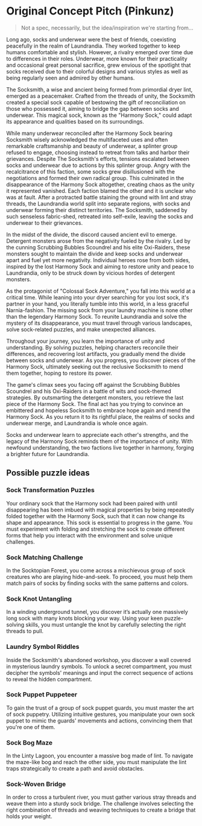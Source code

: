 # Original Concept Pitch (Pinkunz)

> Not a spec, necessarily, but the idea/inspiration we're starting from...

Long ago, socks and underwear were the best of friends, coexisting
peacefully in the realm of Laundrandia. They worked together to
keep humans comfortable and stylish. However, a rivalry emerged
over time due to differences in their roles. Underwear, more known
for their practicality and occasional great personal sacrifice,
grew envious of the spotlight that socks received due to their
colorful designs and various styles as well as being regularly
seen and admired by other humans.

The Socksmith, a wise and ancient being formed from primordial
dryer lint, emerged as a peacemaker. Crafted from the threads of
unity, the Socksmith created a special sock capable of bestowing
the gift of reconciliation on those who possessed it, aiming to
bridge the gap between socks and underwear. This magical sock,
known as the "Harmony Sock," could adapt its appearance and
qualities based on its surroundings.

While many underwear reconciled after the Harmony Sock bearing
Socksmith wisely acknowledged the multifaceted uses and often
remarkable craftsmanship and beauty of underwear, a splinter group
refused to engage, choosing instead to retreat from talks and
harbor their grievances. Despite The Socksmith's efforts, tensions
escalated between socks and underwear due to actions by this
splinter group. Angry with the recalcitrance of this faction, some
socks grew disillusioned with the negotiations and formed their
own radical group. This culminated in the disappearance of the
Harmony Sock altogether, creating chaos as the unity it
represented vanished. Each faction blamed the other and it is
unclear who was at fault. After a protracted battle staining the
ground with lint and stray threads, the Laundrandia world split
into separate regions, with socks and underwear forming their
distinct territories. The Socksmith, saddened by such senseless
fabric-shed, retreated into self-exile, leaving the socks and
underwear to their grievances.

In the midst of the divide, the discord caused ancient evil to
emerge.  Detergent monsters arose from the negativity fueled by
the rivalry. Led by the cunning Scrubbing Bubbles Scoundrel and
his elite Oxi-Raiders, these monsters sought to maintain the
divide and keep socks and underwear apart and fuel yet more
negativity. Individual heroes rose from both sides, inspired by
the lost Harmony Sock and aiming to restore unity and peace to
Laundrandia, only to be struck down by vicious hordes of detergent
monsters.

As the protagonist of "Colossal Sock Adventure," you fall into
this world at a critical time. While leaning into your dryer
searching for you lost sock, it's partner in your hand, you
literally tumble into this world, in a less graceful
Narnia-fashion. The missing sock from your laundry machine is none
other than the legendary Harmony Sock. To reunite Laundrandia and
solve the mystery of its disappearance, you must travel through
various landscapes, solve sock-related puzzles, and make
unexpected alliances.

Throughout your journey, you learn the importance of unity and
understanding.  By solving puzzles, helping characters reconcile
their differences, and recovering lost artifacts, you gradually
mend the divide between socks and underwear. As you progress, you
discover pieces of the Harmony Sock, ultimately seeking out the
reclusive Socksmith to mend them together, hoping to restore its
power.

The game's climax sees you facing off against the Scrubbing
Bubbles Scoundrel and his Oxi-Raiders in a battle of wits and
sock-themed strategies. By outsmarting the detergent monsters, you
retrieve the last piece of the Harmony Sock. The final act has you
trying to convince an embittered and hopeless Socksmith to embrace
hope again and mend the Harmony Sock. As you return it to its
rightful place, the realms of socks and underwear merge, and
Laundrandia is whole once again.

Socks and underwear learn to appreciate each other's strengths,
and the legacy of the Harmony Sock reminds them of the importance
of unity. With newfound understanding, the two factions live
together in harmony, forging a brighter future for Laundrandia.

## Possible puzzle ideas

### Sock Transformation Puzzles

Your ordinary sock that the Harmony sock had been paired with
until disappearing has been imbued with magical properties by
being repeatedly folded together with the Harmony Sock, such that
it can now change its shape and appearance. This sock is essential
to progress in the game. You must experiment with folding and
stretching the sock to create different forms that help you
interact with the environment and solve unique challenges.

### Sock Matching Challenge

In the Socktopian Forest, you come across a mischievous group of
sock creatures who are playing hide-and-seek. To proceed, you must
help them match pairs of socks by finding socks with the same
patterns and colors.

### Sock Knot Untangling

In a winding underground tunnel, you discover it’s actually one
massively long sock with many knots blocking your way. Using your
keen puzzle-solving skills, you must untangle the knot by
carefully selecting the right threads to pull.

### Laundry Symbol Riddles

Inside the Socksmith's abandoned workshop, you discover a wall
covered in mysterious laundry symbols. To unlock a secret
compartment, you must decipher the symbols' meanings and input the
correct sequence of actions to reveal the hidden compartment.

### Sock Puppet Puppeteer

To gain the trust of a group of sock puppet guards, you must
master the art of sock puppetry. Utilizing intuitive gestures, you
manipulate your own sock puppet to mimic the guards' movements and
actions, convincing them that you're one of them.

### Sock Bog Maze

In the Linty Lagoon, you encounter a massive bog made of lint.  To
navigate the maze-like bog and reach the other side, you must
manipulate the lint traps strategically to create a path and avoid
obstacles.

### Sock-Woven Bridge

In order to cross a turbulent river, you must gather various stray
threads and weave them into a sturdy sock bridge. The challenge
involves selecting the right combination of threads and weaving
techniques to create a bridge that holds your weight.
